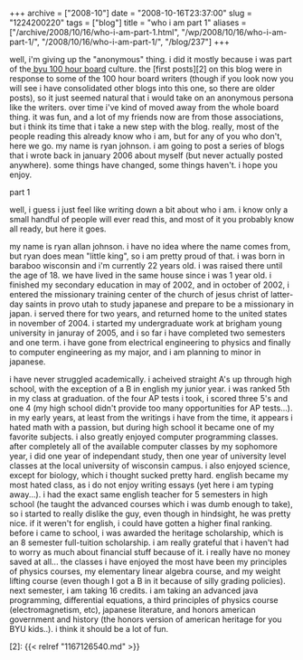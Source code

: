 +++
archive = ["2008-10"]
date = "2008-10-16T23:37:00"
slug = "1224200220"
tags = ["blog"]
title = "who i am part 1"
aliases = ["/archive/2008/10/16/who-i-am-part-1.html", "/wp/2008/10/16/who-i-am-part-1/", "/2008/10/16/who-i-am-part-1/", "/blog/237"]
+++

well, i'm giving up the "anonymous" thing. i did it mostly because i was
part of the[ byu 100 hour board][1] culture. the [first posts][2] on this
blog were in response to some of the 100 hour board writers (though if you
look now you will see i have consolidated other blogs into this one, so
there are older posts), so it just seemed natural that i would take on an
anonymous persona like the writers. over time i've kind of moved away from
the whole board thing. it was fun, and a lot of my friends now are from
those associations, but i think its time that i take a new step with the
blog. really, most of the people reading this already know who i am, but
for any of you who don't, here we go. my name is ryan johnson. i am going
to post a series of blogs that i wrote back in january 2006 about myself
(but never actually posted anywhere). some things have changed, some
things haven't. i hope you enjoy.

part 1

well, i guess i just feel like writing down a bit about who i am. i know
only a small handful of people will ever read this, and most of it you
probably know all ready, but here it goes.

my name is ryan allan johnson. i have no idea where the name comes from,
but ryan does mean "little king", so i am pretty proud of that. i was born
in baraboo wisconsin and i'm currently 22 years old. i was raised there
until the age of 18. we have lived in the same house since i was 1 year
old. i finished my secondary education in may of 2002, and in october of
2002, i entered the missionary training center of the church of jesus
christ of latter-day saints in provo utah to study japanese and prepare to
be a missionary in japan. i served there for two years, and returned home
to the united states in november of 2004. i started my undergraduate work
at brigham young university in januray of 2005, and i so far i have
completed two semesters and one term. i have gone from electrical
engineering to physics and finally to computer engineering as my major,
and i am planning to minor in japanese.

i have never struggled academically. i acheived straight A's up through
high school, with the exception of a B in english my junior year. i was
ranked 5th in my class at graduation. of the four AP tests i took,
i scored three 5's and one 4 (my high school didn't provide too many
opportunities for AP tests...). in my early years, at least from the
writings i have from the time, it appears i hated math with a passion, but
during high school it became one of my favorite subjects. i also greatly
enjoyed computer programming classes. after completely all of the
available computer classes by my sophomore year, i did one year of
independant study, then one year of university level classes at the local
university of wisconsin campus. i also enjoyed science, except for
biology, which i thought sucked pretty hard. english became my most hated
class, as i do not enjoy writing essays (yet here i am typing away...).
i had the exact same english teacher for 5 semesters in high school (he
taught the advanced courses which i was dumb enough to take), so i started
to really dislike the guy, even though in hindsight, he was pretty nice.
if it weren't for english, i could have gotten a higher final ranking.
before i came to school, i was awarded the heritage scholarship, which is
an 8 semester full-tuition scholarship. i am really grateful that
i haven't had to worry as much about financial stuff because of it.
i really have no money saved at all... the classes i have enjoyed the most
have been my principles of physics courses, my elementary linear algebra
course, and my weight lifting course (even though I got a B in it because
of silly grading policies). next semester, i am taking 16 credits. i am
taking an advanced java programming, differential equations, a third
principles of physics course (electromagnetism, etc), japanese literature,
and honors american government and history (the honors version of american
heritage for you BYU kids..). i think it should be a lot of fun.

[1]: http://theboard.byu.edu
[2]: {{< relref "1167126540.md" >}}

